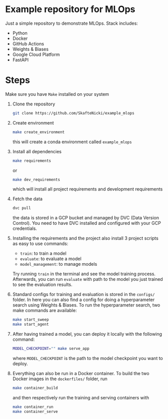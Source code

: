 # Example repository for MLOps

Just a simple repository to demonstrate MLOps. Stack includes:
- Python
- Docker
- GitHub Actions
- Weights & Biases
- Google Cloud Platform
- FastAPI

# Steps

Make sure you have `Make` installed on your system

1. Clone the repository
    ```bash
    git clone https://github.com/SkafteNicki/example_mlops
    ```

2. Create environment

    ```bash
    make create_environment
    ```

    this will create a conda environment called `example_mlops`

3. Install all dependencies

    ```bash
    make requirements
    ```

    or

    ```bash
    make dev_requirements
    ```

    which will install all project requirements and development requirements

4. Fetch the data

    ```bash
    dvc pull
    ```

    the data is stored in a GCP bucket and managed by DVC (Data Version Control). You need to have DVC installed and
    configured with your GCP credentials.

5. Installing the requirements and the project also install 3 project scripts as easy to use commands:
    - `train`: to train a model
    - `evaluate`: to evaluate a model
    - `model_management`: to manage models

    Try running `train` in the terminal and see the model training process. Afterwards, you can run
    `evaluate` with path to the model you just trained to see the evaluation results.

6. Standard configs for training and evaluation is stored in the `configs/` folder. In here you can also find a config
    for doing a hyperparameter search using Weights & Biases. To run the hyperparameter search, two make commands are
    available:

    ```bash
    make start_sweep
    make start_agent
    ```

7. After having trained a model, you can deploy it locally with the following command:

    ```bash
    MODEL_CHECKPOINT="" make serve_app
    ```

    where `MODEL_CHECKPOINT` is the path to the model checkpoint you want to deploy.

8. Everything can also be run in a Docker container. To build the two Docker images in the `dockerfiles/` folder, run

    ```bash
    make container_build
    ```

    and then respectively run the training and serving containers with

    ```bash
    make container_run
    make container_serve
    ```
